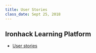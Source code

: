 ```yaml
---
title: User Stories
class_date: Sept 25, 2018
---
```



Ironhack Learning Platform
---------------------------

- [User stories](http://learn.ironhack.com/#/learning_unit/5020)
